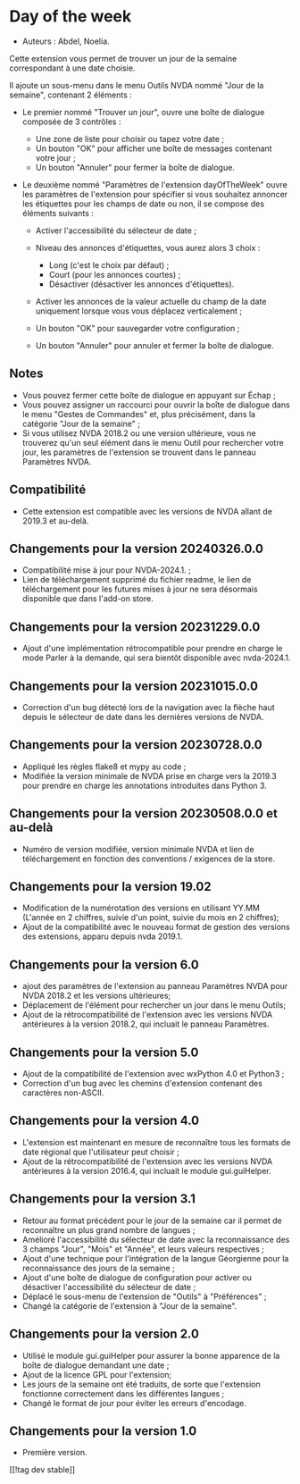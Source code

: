 # Day of the week #

* Auteurs : Abdel, Noelia.

Cette extension vous permet de trouver un jour de la semaine correspondant à
une date choisie.

Il ajoute un sous-menu dans le menu Outils NVDA nommé "Jour de la semaine",
contenant 2 éléments :

* Le premier nommé "Trouver un jour", ouvre une boîte de dialogue composée
  de 3 contrôles :

    * Une zone de liste pour choisir ou tapez votre date ;
    * Un bouton "OK" pour afficher une boîte de messages contenant votre
      jour ;
    * Un bouton "Annuler" pour fermer la boîte de dialogue.

* Le deuxième nommé "Paramètres de l'extension dayOfTheWeek" ouvre les
  paramètres de l'extension pour spécifier si vous souhaitez annoncer les
  étiquettes pour les champs de date ou non, il se compose des éléments
  suivants :

    * Activer l'accessibilité du sélecteur de date ;
    * Niveau des annonces d'étiquettes, vous aurez alors 3 choix :

        * Long (c'est le choix par défaut) ;
        * Court (pour les annonces courtes) ;
        * Désactiver (désactiver les annonces d'étiquettes).

    * Activer les annonces de la valeur actuelle du champ de la date
      uniquement lorsque vous vous déplacez verticalement ;
    * Un bouton "OK" pour sauvegarder votre configuration ;
    * Un bouton "Annuler" pour annuler et fermer la boîte de dialogue.

## Notes ##

* Vous pouvez fermer cette boîte de dialogue en appuyant sur Échap ;
* Vous pouvez assigner un raccourci pour ouvrir la boîte de dialogue dans le
  menu "Gestes de Commandes" et, plus précisément, dans la catégorie "Jour
  de la semaine" ;
* Si vous utilisez NVDA 2018.2 ou une version ultérieure, vous ne trouverez
  qu'un seul élément dans le menu Outil pour rechercher votre jour, les
  paramètres de l'extension se trouvent dans le panneau Paramètres NVDA.

## Compatibilité ##

* Cette extension est compatible avec les versions de NVDA allant de 2019.3
  et au-delà.

## Changements pour la version 20240326.0.0

* Compatibilité mise à jour pour NVDA-2024.1. ;
* Lien de téléchargement supprimé du fichier readme, le lien de
  téléchargement pour les futures mises à jour ne sera désormais disponible
  que dans l'add-on store.

## Changements pour la version 20231229.0.0 ##

* Ajout d'une implémentation rétrocompatible pour prendre en charge le mode
  Parler à la demande, qui sera bientôt disponible avec nvda-2024.1.

## Changements pour la version 20231015.0.0 ##

* Correction d'un bug détecté lors de la navigation avec la flèche haut
  depuis le sélecteur de date dans les dernières versions de NVDA.

## Changements pour la version 20230728.0.0 ##

* Appliqué les règles flake8 et mypy au code ;
* Modifiée la version minimale de NVDA prise en charge vers la 2019.3 pour
  prendre en charge les annotations introduites dans Python 3.

## Changements pour la version 20230508.0.0 et au-delà ##

* Numéro de version modifiée, version minimale NVDA et lien de
  téléchargement en fonction des conventions / exigences de la store.

## Changements pour la version 19.02 ##

* Modification de la numérotation des versions en utilisant YY.MM (L'année
  en 2 chiffres, suivie d'un point, suivie du mois en 2 chiffres);
* Ajout de la compatibilité avec le nouveau format de gestion des versions
  des extensions, apparu depuis nvda 2019.1.

## Changements pour la version 6.0 ##

* ajout des paramètres de l'extension au panneau Paramètres NVDA pour NVDA
  2018.2 et les versions ultérieures;
* Déplacement de l'élément pour rechercher un jour dans le menu Outils;
* Ajout de la rétrocompatibilité de l'extension avec les versions NVDA
  antérieures à la version 2018.2, qui incluait le panneau Paramètres.

## Changements pour la version 5.0 ##

* Ajout de la compatibilité de l'extension avec wxPython 4.0 et Python3 ;
* Correction d'un bug avec les chemins d'extension contenant des caractères
  non-ASCII.

## Changements pour la version 4.0 ##

* L'extension est maintenant en mesure de reconnaître tous les formats de
  date régional que l'utilisateur peut choisir ;
* Ajout de la rétrocompatibilité de l'extension avec les versions NVDA
  antérieures à la version 2016.4, qui incluait le module gui.guiHelper.

## Changements pour la version 3.1 ##

* Retour au format précédent pour le jour de la semaine car il permet de
  reconnaître un plus grand nombre de langues ;
* Amélioré l'accessibilité du sélecteur de date avec la reconnaissance des 3
  champs "Jour", "Mois" et "Année", et leurs valeurs respectives ;
* Ajout d'une technique pour l'intégration de la langue Géorgienne pour la
  reconnaissance des jours de la semaine ;
* Ajout d'une boîte de dialogue de configuration pour activer ou désactiver
  l'accessibilité du sélecteur de date ;
* Déplacé le sous-menu de l'extension de "Outils" à "Préférences" ;
* Changé la catégorie de l'extension à "Jour de la semaine".

## Changements pour la version 2.0 ##

* Utilisé le module gui.guiHelper pour assurer la bonne apparence de la
  boîte de dialogue demandant une date ;
* Ajout de la licence GPL pour l'extension;
* Les jours de la semaine ont été traduits, de sorte que l'extension
  fonctionne correctement dans les différentes langues ;
* Changé le format de jour pour éviter les erreurs d'encodage.

## Changements pour la version 1.0 ##

* Première version.

[[!tag dev stable]]

